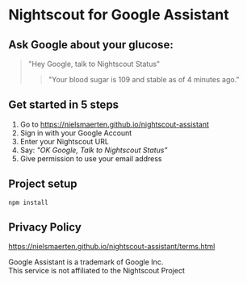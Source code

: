 # Nightscout for Google Assistant

## Ask Google about your glucose:
> "Hey Google, talk to Nightscout Status"  
>> "Your blood sugar is 109 and stable as of 4 minutes ago."

## Get started in 5 steps

1. Go to https://nielsmaerten.github.io/nightscout-assistant
2. Sign in with your Google Account
3. Enter your Nightscout URL
4. Say: _"OK Google, Talk to Nightscout Status"_
5. Give permission to use your email address

## Project setup
```
npm install
```

## Privacy Policy
https://nielsmaerten.github.io/nightscout-assistant/terms.html

Google Assistant is a trademark of Google Inc.  
This service is not affiliated to the Nightscout Project